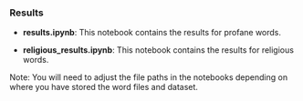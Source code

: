 ### Results

- **results.ipynb**: This notebook contains the results for profane words.

- **religious_results.ipynb**: This notebook contains the results for religious words.

Note: You will need to adjust the file paths in the notebooks depending on where you have stored the word files and dataset.

